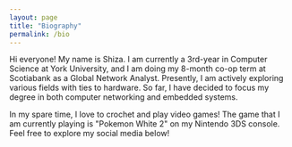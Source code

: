 ```yaml
---
layout: page
title: "Biography"
permalink: /bio
---
```

Hi everyone! My name is Shiza. I am currently a 3rd-year in Computer Science at York University, and I am doing my 8-month co-op term at Scotiabank as a Global Network Analyst. Presently, I am actively exploring various fields with ties to hardware. So far, I have decided to focus my degree in both computer networking and embedded systems.

In my spare time, I love to crochet and play video games! The game that I am currently playing is "Pokemon White 2" on my Nintendo 3DS console. Feel free to explore my social media below! 
